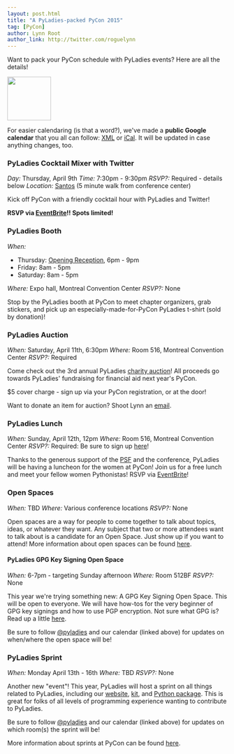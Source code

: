 ```yaml
---
layout: post.html
title: "A PyLadies-packed PyCon 2015"
tag: [PyCon]
author: Lynn Root
author_link: http://twitter.com/roguelynn
---
```


Want to pack your PyCon schedule with PyLadies events?  Here are all the details!

<img id="transparent-geek" src="{{ get_asset('images/pyladies-logo-navy.png') }}" height="100"/>

For easier calendaring (is that a word?), we've made a **public Google calendar** that you all can follow: [XML][1] or [iCal][2].  It will be updated in case anything changes, too.

### PyLadies Cocktail Mixer with Twitter

_Day:_ Thursday, April 9th
_Time:_ 7:30pm - 9:30pm
_RSVP?:_ Required - details below
_Location:_ [Santos][4] (5 minute walk from conference center)

Kick off PyCon with a friendly cocktail hour with PyLadies and Twitter!

**RSVP via [EventBrite][17]!! Spots limited!**


### PyLadies Booth

_When:_

* Thursday: [Opening Reception][5], 6pm - 9pm
* Friday: 8am - 5pm
* Saturday: 8am - 5pm

_Where:_ Expo hall, Montreal Convention Center
_RSVP?:_ None

Stop by the PyLadies booth at PyCon to meet chapter organizers, grab stickers, and pick up an especially-made-for-PyCon PyLadies t-shirt (sold by donation)!


### PyLadies Auction
_When:_ Saturday, April 11th, 6:30pm
_Where:_ Room 516, Montreal Convention Center
_RSVP?:_ Required

Come check out the 3rd annual PyLadies [charity auction][6]! All proceeds go towards PyLadies' fundraising for financial aid next year's PyCon.

$5 cover charge - sign up via your PyCon registration, or at the door!

Want to donate an item for auction? Shoot Lynn an [email][7].

### PyLadies Lunch
_When:_ Sunday, April 12th, 12pm
_Where:_ Room 516, Montreal Convention Center
_RSVP?:_ Required: Be sure to sign up [here][8]!

Thanks to the generous support of the [PSF][9] and the conference, PyLadies will be having a luncheon for the women at PyCon!  Join us for a free lunch and meet your fellow women Pythonistas!  RSVP via [EventBrite][8]!


### Open Spaces
_When:_ TBD
_Where:_ Various conference locations
_RSVP?:_ None

Open spaces are a way for people to come together to talk about topics, ideas, or whatever they want.  Any subject that two or more attendees want to talk about is a candidate for an Open Space.  Just show up if you want to attend!  More information about open spaces can be found [here][10].

#### PyLadies GPG Key Signing Open Space
_When:_ 6-7pm - targeting Sunday afternoon
_Where:_ Room 512BF
_RSVP?:_ None

This year we're trying something new: A GPG Key Signing Open Space.  This will be open to everyone. We will have how-tos for the very beginner of GPG key signings and how to use PGP encryption.  Not sure what GPG is?  Read up a little [here][11].

Be sure to follow [@pyladies][12] and our calendar (linked above) for updates on when/where the open space will be!

### PyLadies Sprint
_When:_ Monday April 13th - 16th
_Where:_ TBD
_RSVP?:_ None

Another new "event"!  This year, PyLadies will host a sprint on all things related to PyLadies, including our [website][13], [kit][14], and [Python package][15].  This is great for folks of all levels of programming experience wanting to contribute to PyLadies.

Be sure to follow [@pyladies][12] and our calendar (linked above) for updates on which room(s) the sprint will be!

More information about sprints at PyCon can be found [here][16].

[1]: https://www.google.com/calendar/feeds/pyfound.org_o9otfavk7p5ua6kjjgqi1o1dqs%40group.calendar.google.com/public/basic
[2]: https://www.google.com/calendar/ical/pyfound.org_o9otfavk7p5ua6kjjgqi1o1dqs%40group.calendar.google.com/public/basic.ics
[3]: https://www.eventbrite.com/preview?eid=16238035401
[4]: http://www.ilovesantos.ca/
[5]: https://us.pycon.org/2015/events/reception/
[6]: https://us.pycon.org/2015/sponsors/charityauction/
[7]: mailto:lynn@pyladies.com
[8]: https://www.eventbrite.com/e/pyladies-lunch-pycon-2015-tickets-15428966454
[9]: http://www.python.org/psf/
[10]: https://us.pycon.org/2015/community/openspaces/
[11]: http://en.wikipedia.org/wiki/Pretty_Good_Privacy
[12]: https://twitter.com/pyladies
[13]: https://github.com/pyladies/pyladies
[14]: https://github.com/pyladies/pyladies-kit
[15]: https://pypi.python.org/pypi/pyladies
[16]: https://us.pycon.org/2015/community/sprints/
[17]: http://pyladiesmixer2015.eventbrite.com
